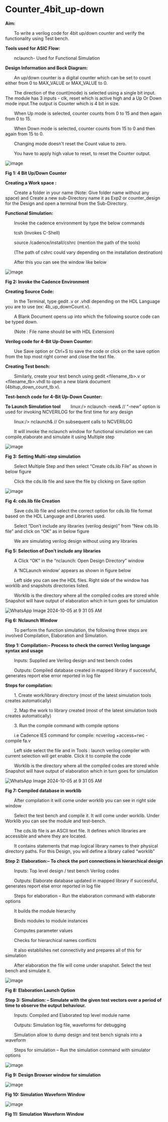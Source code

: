 # Counter_4bit_up-down
**Aim:**

&emsp;&emsp;To write a verilog code for 4bit up/down counter and verify the functionality using Test bench.<br>

**Tools used for ASIC Flow:**

&emsp;&emsp;nclaunch- Used for Functional Simulation<br>
   
**Design Information and Bock Diagram:**

&emsp;&emsp;An up/down counter is a digital counter which can be set to count either from 0 to MAX_VALUE or MAX_VALUE to 0.<br>

&emsp;&emsp;The direction of the count(mode) is selected using a single bit input. The module has 3 inputs - clk, reset which is active high and a Up Or Down mode input.The output is Counter which is 4 bit in size.<br>

&emsp;&emsp;When Up mode is selected, counter counts from 0 to 15 and then again from 0 to 15.<br>

&emsp;&emsp;When Down mode is selected, counter counts from 15 to 0 and then again from 15 to 0.<br>

&emsp;&emsp;Changing mode doesn't reset the Count value to zero.<br>

&emsp;&emsp;You have to apply high value to reset, to reset the Counter output.<br>
 
![image](https://github.com/user-attachments/assets/efe1095e-989e-4005-b53b-e9dc50d4025c)

**Fig 1: 4 Bit Up/Down Counter**

**Creating a Work space :**

&emsp;&emsp;Create a folder in your name (Note: Give folder name without any space) and Create a new sub-Directory name it as Exp2 or counter_design for the Design and open a terminal from the Sub-Directory. 

**Functional Simulation:**

&emsp;&emsp;Invoke the cadence environment by type the below commands <br>

&emsp;&emsp;tcsh (Invokes C-Shell) <br>

&emsp;&emsp;source /cadence/install/cshrc (mention the path of the tools) <br>

&emsp;&emsp;(The path of cshrc could vary depending on the installation destination)<br>
      
&emsp;&emsp;After this you can see the window like below <br>

![image](https://github.com/user-attachments/assets/15177ef2-725b-4f4c-8ab5-e400084ed0a5)

**Fig 2: Invoke the Cadence Environment**


**Creating Source Code:**

&emsp;&emsp;In the Terminal, type gedit <filename>.v or <filename>.vhdl depending on the HDL Language you are to use (ex: 4b_up_downCount.v).<br>

&emsp;&emsp;A Blank Document opens up into which the following source code can be typed down.<br>

&emsp;&emsp;(Note : File name should be with HDL Extension)<br>

**Verilog code for 4-Bit Up-Down Counter:**


&emsp;&emsp;Use Save option or Ctrl+S to save the code or click on the save option from the top most right corner and close the text file.<br>

**Creating Test bench:**

&emsp;&emsp;Similarly, create your test bench using gedit <filename_tb>.v or <filename_tb>.vhdl to open a new blank document (4bitup_down_count_tb.v).<br>

**Test-bench code for 4-Bit Up-Down Counter:**


**To Launch Simulation tool**
&emsp;&emsp;linux:/> nclaunch -new&            // “-new” option is used for invoking NCVERILOG for the first time for any design<br>

&emsp;&emsp;linux:/> nclaunch&                 // On subsequent calls to NCVERILOG<br>

&emsp;&emsp;It will invoke the nclaunch window for functional simulation we can compile,elaborate and simulate it using Multiple step<br>

![image](https://github.com/user-attachments/assets/cd9afdf0-290b-4320-961c-b966748268d9)

**Fig 3: Setting Multi-step simulation**

&emsp;&emsp;Select Multiple Step and then select “Create cds.lib File” as shown in below figure<br>

&emsp;&emsp;Click the cds.lib file and save the file by clicking on Save option<br>

![image](https://github.com/user-attachments/assets/9c02f570-c422-44c1-8375-9ac00f46a5a0)

**Fig 4: cds.lib file Creation**

&emsp;&emsp;Save cds.lib file and select the correct option for cds.lib file format based on the  HDL Language and Libraries used.<br>

&emsp;&emsp;Select “Don’t include any libraries (verilog design)” from “New cds.lib file” and click on “OK” as in below figure<br>

&emsp;&emsp;We are simulating verilog design without using any libraries<br>

**Fig 5: Selection of Don’t include any libraries**

&emsp;&emsp;A Click “OK” in the “nclaunch: Open Design Directory” window<br>

&emsp;&emsp;A ‘NCLaunch window’ appears as shown in figure below<br>

&emsp;&emsp;Left side you can see the HDL files. Right side of the window has worklib and snapshots directories listed.<br>

&emsp;&emsp;Worklib is the directory where all the compiled codes are stored while Snapshot will have output of elaboration which in turn goes for simulation<br>

![WhatsApp Image 2024-10-05 at 9 31 05 AM](https://github.com/user-attachments/assets/39a61eb6-9c5b-4f7b-9592-82c632b32ba4)


**Fig 6: Nclaunch Window**

&emsp;&emsp;To perform the function simulation, the following three steps are involved Compilation, Elaboration and Simulation.<br>

**Step 1: Compilation:– Process to check the correct Verilog language syntax and usage** 

&emsp;&emsp;Inputs: Supplied are Verilog design and test bench codes <br>

&emsp;&emsp;Outputs: Compiled database created in mapped library if successful, generates report else error reported in log file <br>

**Steps for compilation:**

&emsp;&emsp;1. Create work/library directory (most of the latest simulation tools creates automatically)<br>
  
&emsp;&emsp;2. Map the work to library created (most of the latest simulation tools creates automatically)<br>
  
&emsp;&emsp;3. Run the compile command with compile options<br>

&emsp;&emsp;i.e Cadence IES command for compile: ncverilog +access+rwc -compile fa.v<br>

&emsp;&emsp;Left side select the file and in Tools : launch verilog compiler with current selection will get enable. Click it to compile the code <br>

&emsp;&emsp;Worklib is the directory where all the compiled codes are stored while Snapshot will have output of elaboration which in turn goes for simulation <br>

![WhatsApp Image 2024-10-05 at 9 31 05 AM](https://github.com/user-attachments/assets/fb63f3a1-8d35-4db2-9e94-4b1adebefbe9)


**Fig 7: Compiled database in worklib**

&emsp;&emsp;After compilation it will come under worklib you can see in right side window<br>

&emsp;&emsp;Select the test bench and compile it. It will come under worklib. Under Worklib you can see the module and test-bench. <br>

&emsp;&emsp;The cds.lib file is an ASCII text file. It defines which libraries are accessible and where they are located.<br>

&emsp;&emsp;It contains statements that map logical library names to their physical directory paths. For this Design, you will define a library called “worklib”<br>

**Step 2: Elaboration:– To check the port connections in hierarchical design** 

&emsp;&emsp;Inputs: Top level design / test bench Verilog codes<br>

&emsp;&emsp;Outputs: Elaborate database updated in mapped library if successful, generates report else error reported in log file <br>

&emsp;&emsp;Steps for elaboration – Run the elaboration command with elaborate options <br>

&emsp;&emsp;It builds the module hierarchy<br>
	
&emsp;&emsp;Binds modules to module instances<br>
  
&emsp;&emsp;Computes parameter values<br>
  
&emsp;&emsp;Checks for hierarchical names conflicts<br>
  
&emsp;&emsp;It also establishes net connectivity and prepares all of this for simulation<br>
    
&emsp;&emsp;After elaboration the file will come under snapshot. Select the test bench and simulate it. <br>

![image](https://github.com/user-attachments/assets/10539fba-4379-4be5-b2ae-7601a717e2c5)

**Fig 8: Elaboration Launch Option**

**Step 3: Simulation: – Simulate with the given test vectors over a period of time to observe the output behaviour.** 

&emsp;&emsp;Inputs: Compiled and Elaborated top level module name <br>

&emsp;&emsp;Outputs: Simulation log file, waveforms for debugging <br>

&emsp;&emsp;Simulation allow to dump design and test bench signals into a waveform <br>

&emsp;&emsp;Steps for simulation – Run the simulation command with simulator options<br>

![image](https://github.com/user-attachments/assets/e7d30f31-3e49-41ed-b292-41070d2d948c)

**Fig 9: Design Browser window for simulation**

![image](https://github.com/user-attachments/assets/aa886610-4cc7-400f-8477-aa52237042aa)

**Fig 10: Simulation Waveform Window**

![image](https://github.com/user-attachments/assets/fce258f9-dc5d-4ec3-a671-e2edd3834652)

**Fig 11: Simulation Waveform Window**


